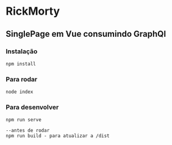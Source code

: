 # RickMorty

## SinglePage em Vue consumindo GraphQl


### Instalação
```
npm install 
```

### Para rodar  
```
node index 
```
### Para desenvolver 
```
npm run serve

--antes de rodar
npm run build - para atualizar a /dist 
```

